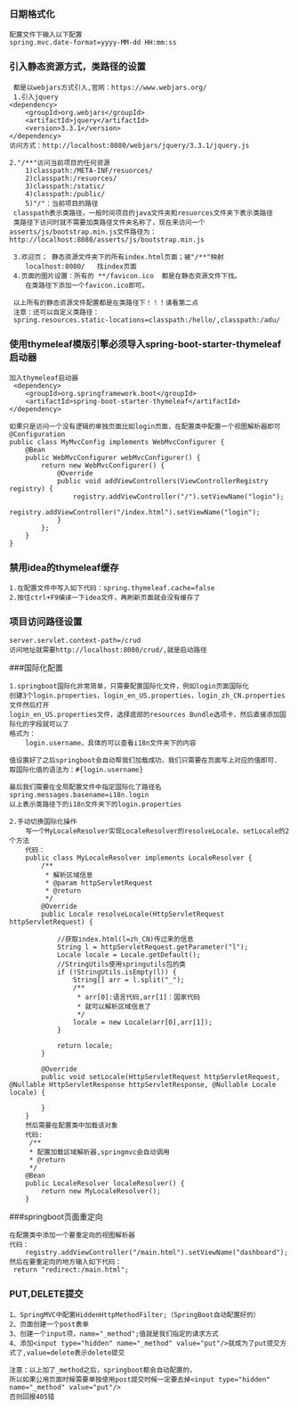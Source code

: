 ### 日期格式化
    配置文件下输入以下配置
    spring.mvc.date-format=yyyy-MM-dd HH:mm:ss

### 引入静态资源方式，类路径的设置

     都是以webjars方式引入,官网：https://www.webjars.org/
     1.引入jquery
    <dependency>
        <groupId>org.webjars</groupId>
        <artifactId>jquery</artifactId>
        <version>3.3.1</version>
    </dependency>
    访问方式：http://localhost:8080/webjars/jquery/3.3.1/jquery.js
    
    2."/**"访问当前项目的任何资源
        1)classpath:/META-INF/resuorces/
        2)classpath:/resuorces/
        3)classpath:/static/
        4)classpath:/public/
        5)"/"：当前项目的路径
     classpath表示类路径，一般时间项目的java文件夹和resuorces文件夹下表示类路径
     类路径下访问时就不需要加类路径文件夹名称了，现在来访问一个asserts/js/bootstrap.min.js文件路径为：http://localhost:8080/asserts/js/bootstrap.min.js
     
     3.欢迎页； 静态资源文件夹下的所有index.html页面；被"/**"映射
        localhost:8080/   找index页面
     4.页面的图片设置：所有的 **/favicon.ico  都是在静态资源文件下找。
        在类路径下添加一个favicon.ico即可。
     
     以上所有的静态资源文件配置都是在类路径下！！！请看第二点
     注意：还可以自定义类路径：
     spring.resources.static-locations=classpath:/hello/,classpath:/adu/
     
### 使用thymeleaf模版引擎必须导入spring-boot-starter-thymeleaf启动器

    加入thymeleaf启动器
     <dependency>
        <groupId>org.springframework.boot</groupId>
        <artifactId>spring-boot-starter-thymeleaf</artifactId>
    </dependency>
    
    如果只是访问一个没有逻辑的单独页面比如login页面，在配置类中配置一个视图解析器即可
    @Configuration
    public class MyMvcConfig implements WebMvcConfigurer {
        @Bean
        public WebMvcConfigurer webMvcConfigurer() {
            return new WebMvcConfigurer() {
                @Override
                public void addViewControllers(ViewControllerRegistry registry) {
                    registry.addViewController("/").setViewName("login");
                    registry.addViewController("/index.html").setViewName("login");
                }
            };
        }
    }
    
### 禁用idea的thymeleaf缓存

    1.在配置文件中写入如下代码：spring.thymeleaf.cache=false
    2.按住ctrl+F9编译一下idea文件，再刷新页面就会没有缓存了
    
### 项目访问路径设置

    server.servlet.context-path=/crud
    访问地址就需要http://localhost:8080/crud/,就是启动路径
    
###国际化配置

    1.springboot国际化非常简单，只需要配置国际化文件，例如login页面国际化
    创建3个login.properties，login_en_US.properties，login_zh_CN.properties文件然后打开
    login_en_US.properties文件，选择底部的resources Bundle选项卡，然后直接添加国际化的字段就可以了
    格式为：
        login.username，具体的可以查看i18n文件夹下的内容
    
    值设置好了之后springboot会自动帮我们加载成功，我们只需要在页面写上对应的值即可.
    取国际化值的语法为：#{login.username}
    
    最后我们需要在全局配置文件中指定国际化了路径名
    spring.messages.basename=i18n.login
    以上表示类路径下的i18n文件夹下的login.properties
    
    2.手动切换国际化操作
        写一个MyLocaleResolver实现LocaleResolver的resolveLocale，setLocale的2个方法
        代码：
        public class MyLocaleResolver implements LocaleResolver {
            /**
             * 解析区域信息
             * @param httpServletRequest
             * @return
             */
            @Override
            public Locale resolveLocale(HttpServletRequest httpServletRequest) {
        
                //获取index.html(l=zh_CN)传过来的信息
                String l = httpServletRequest.getParameter("l");
                Locale locale = Locale.getDefault();
                //StringUtils使用springutils包的类
                if (!StringUtils.isEmpty(l)) {
                    String[] arr = l.split("_");
                    /**
                     * arr[0]:语言代码,arr[1]：国家代码
                     * 就可以解析区域信息了
                     */
                    locale = new Locale(arr[0],arr[1]);
                }
        
                return locale;
            }
        
            @Override
            public void setLocale(HttpServletRequest httpServletRequest, @Nullable HttpServletResponse httpServletResponse, @Nullable Locale locale) {
        
            }
        }
        然后需要在配置类中加载该对象
        代码:
         /**
         * 配置加载区域解析器,springmvc会自动调用
         * @return
         */
        @Bean
        public LocaleResolver localeResolver() {
            return new MyLocaleResolver();
        }
###springboot页面重定向

    在配置类中添加一个要重定向的视图解析器
    代码：
        registry.addViewController("/main.html").setViewName("dashboard");
    然后在要重定向的地方输入如下代码：
     return "redirect:/main.html";

### PUT,DELETE提交

    1、SpringMVC中配置HiddenHttpMethodFilter;（SpringBoot自动配置好的）
    2、页面创建一个post表单
    3、创建一个input项，name="_method";值就是我们指定的请求方式
    4、添加<input type="hidden" name="_method" value="put"/>就成为了put提交方式了,value=delete表示delete提交
    
    注意：以上加了_method之后，springboot都会自动配置的，
    所以如果公用页面时候需要单独使用post提交时候一定要去掉<input type="hidden" name="_method" value="put"/>
    否则回报405错
    
    
     
     
     
     